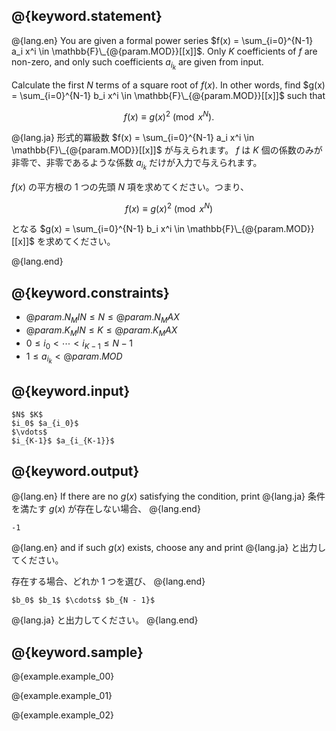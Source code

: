## @{keyword.statement}

@{lang.en}
You are given a formal power series $f(x) = \sum_{i=0}^{N-1} a_i x^i \in \mathbb{F}\_{@{param.MOD}}[[x]]$.
Only $K$ coefficients of $f$ are non-zero, and only such coefficients $a_{i_k}$ are given from input. 

Calculate the first $N$ terms of a square root of $f(x)$.
In other words, find $g(x) = \sum_{i=0}^{N-1} b_i x^i \in \mathbb{F}\_{@{param.MOD}}[[x]]$ such that

$$f(x) \equiv g(x)^2 \pmod{x^N}.$$

@{lang.ja}
形式的冪級数 $f(x) = \sum_{i=0}^{N-1} a_i x^i \in \mathbb{F}\_{@{param.MOD}}[[x]]$ が与えられます。
$f$ は $K$ 個の係数のみが非零で、非零であるような係数 $a_{i_k}$ だけが入力で与えられます。

$f(x)$ の平方根の $1$ つの先頭 $N$ 項を求めてください。つまり、

$$f(x) \equiv g(x)^2 \pmod{x^N}$$

となる $g(x) = \sum_{i=0}^{N-1} b_i x^i \in \mathbb{F}\_{@{param.MOD}}[[x]]$ を求めてください。



@{lang.end}

## @{keyword.constraints}

- $@{param.N_MIN} \leq N \leq @{param.N_MAX}$
- $@{param.K_MIN} \leq K \leq @{param.K_MAX}$
- $0 \leq i_0 < \cdots < i_{K-1} \leq N - 1$
- $1 \leq a_{i_k} < @{param.MOD}$

## @{keyword.input}

```
$N$ $K$
$i_0$ $a_{i_0}$
$\vdots$
$i_{K-1}$ $a_{i_{K-1}}$
```


## @{keyword.output}

@{lang.en}
If there are no $g(x)$ satisfying the condition, print
@{lang.ja}
条件を満たす $g(x)$ が存在しない場合、
@{lang.end}

```
-1
```

@{lang.en}
and if such $g(x)$ exists, choose any and print
@{lang.ja}
と出力してください。

存在する場合、どれか $1$ つを選び、
@{lang.end}

```
$b_0$ $b_1$ $\cdots$ $b_{N - 1}$
```

@{lang.ja}
と出力してください。
@{lang.end}


## @{keyword.sample}

@{example.example_00}

@{example.example_01}

@{example.example_02}
